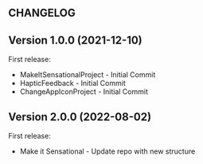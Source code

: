 ## CHANGELOG

## Version 1.0.0 (2021-12-10)

First release:

* MakeItSensationalProject - Initial Commit
* HapticFeedback - Initial Commit
* ChangeAppIconProject - Initial Commit

## Version 2.0.0 (2022-08-02)

First release:

* Make it Sensational - Update repo with new structure
